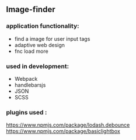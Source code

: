 ## **Image-finder**

### application functionality:

- find a image for user input tags
- adaptive web design
- fnc load more

### used in development:

- Webpack
- handlebarsjs
- JSON
- SCSS

### plugins used :

https://www.npmjs.com/package/lodash.debounce
https://www.npmjs.com/package/basiclightbox
